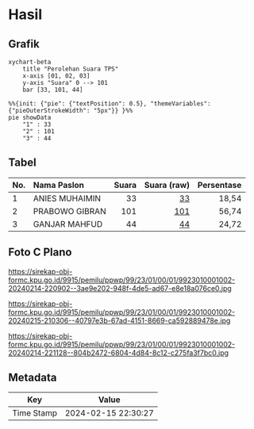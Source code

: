 # Hasil

## Grafik

```mermaid
xychart-beta
    title "Perolehan Suara TPS"
    x-axis [01, 02, 03]
    y-axis "Suara" 0 --> 101
    bar [33, 101, 44]
```

```mermaid
%%{init: {"pie": {"textPosition": 0.5}, "themeVariables": {"pieOuterStrokeWidth": "5px"}} }%%
pie showData
    "1" : 33
    "2" : 101
    "3" : 44
```

## Tabel

| No. | Nama Paslon    | Suara | Suara (raw) | Persentase |
|:--- |:-------------- | -----:| -----------:| ----------:|
| 1   | ANIES MUHAIMIN | 33    | [33][p-1]   | 18,54      |
| 2   | PRABOWO GIBRAN | 101   | [101][p-2]  | 56,74      |
| 3   | GANJAR MAHFUD  | 44    | [44][p-3]   | 24,72      |


[p-1]: https://github.com/gigit-pemilu/pemilu-2024-99-luar-negeri/blob/main/pilpres/hitung-suara/sub/99-luar-negeri/sub/23-bucharest-rumania/sub/01-bucharest-rumania/sub/0001-bucharest-rumania/sub/002-tps-001/sub/paslon-1.txt
[p-2]: https://github.com/gigit-pemilu/pemilu-2024-99-luar-negeri/blob/main/pilpres/hitung-suara/sub/99-luar-negeri/sub/23-bucharest-rumania/sub/01-bucharest-rumania/sub/0001-bucharest-rumania/sub/002-tps-001/sub/paslon-2.txt
[p-3]: https://github.com/gigit-pemilu/pemilu-2024-99-luar-negeri/blob/main/pilpres/hitung-suara/sub/99-luar-negeri/sub/23-bucharest-rumania/sub/01-bucharest-rumania/sub/0001-bucharest-rumania/sub/002-tps-001/sub/paslon-3.txt

## Foto C Plano

https://sirekap-obj-formc.kpu.go.id/9915/pemilu/ppwp/99/23/01/00/01/9923010001002-20240214-220902--3ae9e202-948f-4de5-ad67-e8e18a076ce0.jpg

https://sirekap-obj-formc.kpu.go.id/9915/pemilu/ppwp/99/23/01/00/01/9923010001002-20240215-210306--40797e3b-67ad-4151-8669-ca592889478e.jpg

https://sirekap-obj-formc.kpu.go.id/9915/pemilu/ppwp/99/23/01/00/01/9923010001002-20240214-221128--804b2472-6804-4d84-8c12-c275fa3f7bc0.jpg


## Metadata

| Key        | Value               |
| ---------- | ------------------- |
| Time Stamp | 2024-02-15 22:30:27 |



